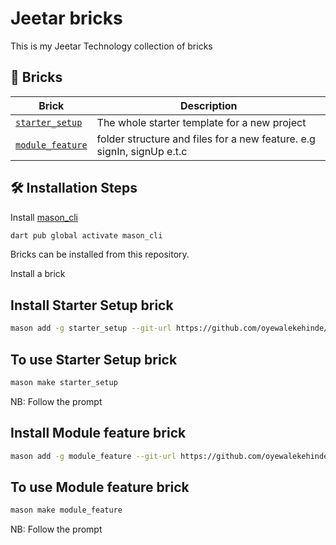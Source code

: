 # Jeetar bricks

This is my Jeetar Technology collection of bricks

## 🧱 Bricks

| Brick                                        | Description                                                            |
| -------------------------------------------- | ---------------------------------------------------------------------- |
| [`starter_setup`](./bricks/starter_setup/)   | The whole starter template for a new project                           |
| [`module_feature`](./bricks/module_feature/) | folder structure and files for a new feature. e.g signIn, signUp e.t.c |

## 🛠️ Installation Steps

Install [mason_cli](https://pub.dev/packages/mason_cli)

```sh
dart pub global activate mason_cli
```

Bricks can be installed from this repository.

Install a brick

## Install Starter Setup brick
```sh
mason add -g starter_setup --git-url https://github.com/oyewalekehinde/jeetar_bricks.git --git-path bricks/starter_setup

```
## To use Starter Setup brick
```sh
mason make starter_setup
```
NB: Follow the prompt

## Install Module feature brick
```sh
mason add -g module_feature --git-url https://github.com/oyewalekehinde/jeetar_bricks.git --git-path bricks/module_feature
```

## To use Module feature brick
```sh
mason make module_feature
```
NB: Follow the prompt
